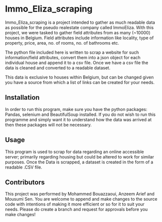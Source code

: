 # Immo_Eliza_scraping

Immo_Eliza_scraping is a project intended to gather as much readable data as possible for the pseudo realestate company called ImmoEliza. With this project, we were tasked to gather field attributes from as many (~10000) houses in Belgium. Field attributes include information like locality, type of property, price, area, no. of rooms, no. of bathrooms etc.

The python file included here is written to scrap a website for such information/field attributes, convert them into a json object for each individual house and append it to a csv file.
Once we have a csv file the data is cleaned and converted to a readable dataset.

This data is exclusive to houses within Belgium, but can be changed given you have a source from which a list of links can be created for your needs.

## Installation

In order to run this program, make sure you have the python packages: Pandas, selenium and BeautifulSoup installed. If you do not wish to run this programme and simply want it to understand how the data was arrived at then these packages will not be necessary.


## Usage

This program is used to scrap for data regarding an online accessible server; primarily regarding housing but could be altered to work for similar purposes.
Once the Data is scrapped, a dataset is created in the form of a readable .CSV file.


## Contributors
This project was performed by Mohammed Bouazzaoui, Anzeem Arief and Mousumi Sen. You are welcome to append and make changes to the source code with intentions of making it more efficient or so for it to suit your needs. Please do create a branch and request for approvals before you make changes!
